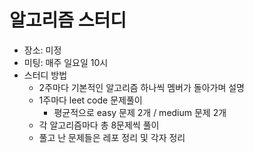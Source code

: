# 알고리즘 스터디

* 장소: 미정
* 미팅: 매주 일요일 10시
* 스터디 방법
  * 2주마다 기본적인 알고리즘 하나씩 멤버가 돌아가며 설명
  * 1주마다 leet code 문제풀이
    * 평균적으로 easy 문제 2개 / medium 문제 2개
  * 각 알고리즘마다 총 8문제씩 풀이
  * 풀고 난 문제들은 레포 정리 및 각자 정리